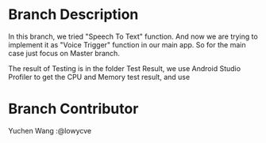 # Branch Description
In this branch, we tried "Speech To Text" function. And now we are trying to implement it as "Voice Trigger" function in our main app. So for the main case just focus on Master branch.

The result of Testing is in the folder Test Result, we use Android Studio Profiler to get the CPU and Memory test result, and use 

# Branch Contributor
Yuchen Wang :@lowycve
